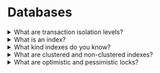 # Databases

<details>
<summary>What are transaction isolation levels?</summary>

Isolation levels define the degree to which a transaction must be isolated from the data modifications made by any other transaction in the database system. A transaction isolation level is defined by the following phenomena: **Dirty Read**, **Non Repeatable read**, **Phantom Read**.

Based on these phenomena, The SQL standard defines four isolation levels:  

1. **Read Uncommitted** – Read Uncommitted is the lowest isolation level. In this level, one transaction may read not yet committed changes made by other transactions, thereby allowing dirty reads. At this level, transactions are not isolated from each other.
2. **Read Committed** – This isolation level guarantees that any data read is committed at the moment it is read. Thus it does not allow dirty read. The transaction holds a read or write lock on the current row, and thus prevents other transactions from reading, updating, or deleting it.
3. **Repeatable Read** – This is the most restrictive isolation level. The transaction holds read locks on all rows it references and writes locks on referenced rows for update and delete actions. Since other transactions cannot read, update or delete these rows, consequently it avoids non-repeatable read.
4. **Serializable** – This is the highest isolation level. A serializable execution is guaranteed to be serializable. Serializable execution is defined to be an execution of operations in which concurrently executing transactions appears to be serially executing.

[https://www.geeksforgeeks.org/transaction-isolation-levels-dbms/](https://www.geeksforgeeks.org/transaction-isolation-levels-dbms/)
</details>

<details>
<summary>What is an index?</summary>

A database index is a data structure that improves the speed of data retrieval operations on a database table at the cost of additional writes and storage space to maintain the index data structure. Indexes are used to quickly locate data without having to search every row in a database table every time said table is accessed. Indexes can be created using one or more columns of a database table, providing the basis for both rapid random lookups and efficient access of ordered records.

An index is a copy of selected columns of data, from a table, that is designed to enable very efficient search. An index normally includes a "key" or direct link to the original row of data from which it was copied, to allow the complete row to be retrieved efficiently. Some databases extend the power of indexing by letting developers create indexes on column values that have been transformed by functions or expressions. For example, an index could be created on upper(last_name), which would only store the upper-case versions of the last_name field in the index. Another option sometimes supported is the use of partial index, where index entries are created only for those records that satisfy some conditional expression. A further aspect of flexibility is to permit indexing on user-defined functions, as well as expressions formed from an assortment of built-in functions.

[https://en.wikipedia.org/wiki/Database_index](https://en.wikipedia.org/wiki/Database_index)
</details>

<details>
<summary>What kind indexes do you know?</summary>

- Bitmap index
- Dense index
- Sparse index
- Reverse index
- Inverted index
- Primary index
- Secondary index
- Hash index
- Linear hashing

[https://en.wikipedia.org/wiki/Database_index](https://en.wikipedia.org/wiki/Database_index)
</details>

<details>
<summary>What are clustered and non-clustered indexes?</summary>

**Non-clustered.** The data is present in arbitrary order, but the logical ordering is specified by the index. The data rows may be spread throughout the table regardless of the value of the indexed column or expression. The non-clustered index tree contains the index keys in sorted order, with the leaf level of the index containing the pointer to the record (page and the row number in the data page in page-organized engines; row offset in file-organized engines).

In a non-clustered index,

The physical order of the rows is not the same as the index order.
The indexed columns are typically non-primary key columns used in JOIN, WHERE, and ORDER BY clauses.
There can be more than one non-clustered index on a database table.

**Clustered.** Clustering alters the data block into a certain distinct order to match the index, resulting in the row data being stored in order. Therefore, only one clustered index can be created on a given database table. Clustered indices can greatly increase overall speed of retrieval, but usually only where the data is accessed sequentially in the same or reverse order of the clustered index, or when a range of items is selected.

Since the physical records are in this sort order on disk, the next row item in the sequence is immediately before or after the last one, and so fewer data block reads are required. The primary feature of a clustered index is therefore the ordering of the physical data rows in accordance with the index blocks that point to them. Some databases separate the data and index blocks into separate files, others put two completely different data blocks within the same physical file(s).

[https://en.wikipedia.org/wiki/Database_index](https://en.wikipedia.org/wiki/Database_index)
</details>

<details>
<summary>What are optimistic and pessimistic locks?</summary>

Answer:

Source: [link](link)
</details>
